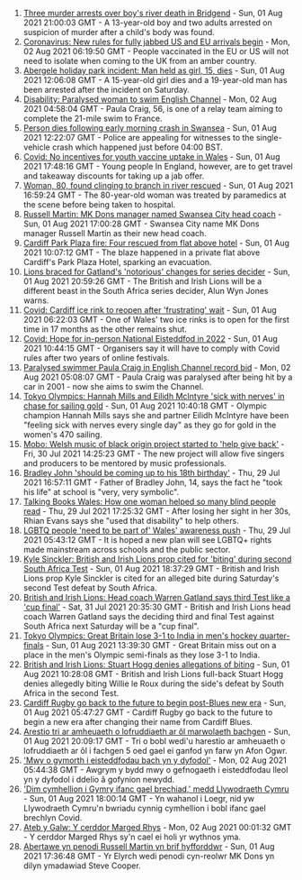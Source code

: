 1. [Three murder arrests over boy's river death in Bridgend](https://www.bbc.co.uk/news/uk-wales-58049509) - Sun, 01 Aug 2021 21:00:03 GMT - A 13-year-old boy and two adults arrested on suspicion of murder after a child's body was found.
2. [Coronavirus: New rules for fully jabbed US and EU arrivals begin](https://www.bbc.co.uk/news/uk-58050538) - Mon, 02 Aug 2021 06:19:50 GMT - People vaccinated in the EU or US will not need to isolate when coming to the UK from an amber country.
3. [Abergele holiday park incident: Man held as girl, 15, dies](https://www.bbc.co.uk/news/uk-wales-58048295) - Sun, 01 Aug 2021 12:06:08 GMT - A 15-year-old girl dies and a 19-year-old man has been arrested after the incident on Saturday.
4. [Disability: Paralysed woman to swim English Channel](https://www.bbc.co.uk/news/uk-wales-58025736) - Mon, 02 Aug 2021 04:58:04 GMT - Paula Craig, 56, is one of a relay team aiming to complete the 21-mile swim to France.
5. [Person dies following early morning crash in Swansea](https://www.bbc.co.uk/news/uk-wales-58047608) - Sun, 01 Aug 2021 12:22:07 GMT - Police are appealing for witnesses to the single-vehicle crash which happened just before 04:00 BST.
6. [Covid: No incentives for youth vaccine uptake in Wales](https://www.bbc.co.uk/news/uk-wales-58047609) - Sun, 01 Aug 2021 17:48:16 GMT - Young people In England, however, are to get travel and takeaway discounts for taking up a jab offer.
7. [Woman, 80, found clinging to branch in river rescued](https://www.bbc.co.uk/news/uk-wales-58049508) - Sun, 01 Aug 2021 16:59:24 GMT - The 80-year-old woman was treated by paramedics at the scene before being taken to hospital.
8. [Russell Martin: MK Dons manager named Swansea City head coach](https://www.bbc.co.uk/sport/football/58046826) - Sun, 01 Aug 2021 17:00:28 GMT - Swansea City name MK Dons manager Russell Martin as their new head coach.
9. [Cardiff Park Plaza fire: Four rescued from flat above hotel](https://www.bbc.co.uk/news/uk-wales-58039097) - Sun, 01 Aug 2021 10:07:12 GMT - The blaze happened in a private flat above Cardiff's Park Plaza Hotel, sparking an evacuation.
10. [Lions braced for Gatland's 'notorious' changes for series decider](https://www.bbc.co.uk/sport/rugby-union/58050017) - Sun, 01 Aug 2021 20:59:26 GMT - The British and Irish Lions will be a different beast in the South Africa series decider, Alun Wyn Jones warns.
11. [Covid: Cardiff ice rink to reopen after 'frustrating' wait](https://www.bbc.co.uk/news/uk-wales-58010522) - Sun, 01 Aug 2021 06:22:03 GMT - One of Wales' two ice rinks is to open for the first time in 17 months as the other remains shut.
12. [Covid: Hope for in-person National Eisteddfod in 2022](https://www.bbc.co.uk/news/uk-wales-58047605) - Sun, 01 Aug 2021 10:44:15 GMT - Organisers say it will have to comply with Covid rules after two years of online festivals.
13. [Paralysed swimmer Paula Craig in English Channel record bid](https://www.bbc.co.uk/news/uk-wales-58039094) - Mon, 02 Aug 2021 05:08:07 GMT - Paula Craig was paralysed after being hit by a car in 2001 - now she aims to swim the Channel.
14. [Tokyo Olympics: Hannah Mills and Eilidh McIntyre 'sick with nerves' in chase for sailing gold](https://www.bbc.co.uk/sport/av/olympics/58046824) - Sun, 01 Aug 2021 10:40:18 GMT - Olympic champion Hannah Mills says she and partner Eilidh McIntyre have been "feeling sick with nerves every single day" as they go for gold in the women's 470 sailing.
15. [Mobo: Welsh music of black origin project started to 'help give back'](https://www.bbc.co.uk/news/uk-wales-58030464) - Fri, 30 Jul 2021 14:25:23 GMT - The new project will allow five singers and producers to be mentored by music professionals.
16. [Bradley John 'should be coming up to his 18th birthday'](https://www.bbc.co.uk/news/uk-wales-58019640) - Thu, 29 Jul 2021 16:57:11 GMT - Father of Bradley John, 14, says the fact he "took his life" at school is "very, very symbolic".
17. [Talking Books Wales: How one woman helped so many blind people read](https://www.bbc.co.uk/news/uk-wales-58018316) - Thu, 29 Jul 2021 17:25:32 GMT - After losing her sight in her 30s, Rhian Evans says she "used that disability" to help others.
18. [LGBTQ people 'need to be part of' Wales' awareness push](https://www.bbc.co.uk/news/uk-wales-58001743) - Thu, 29 Jul 2021 05:43:12 GMT - It is hoped a new plan will see LGBTQ+ rights made mainstream across schools and the public sector.
19. [Kyle Sinckler: British and Irish Lions prop cited for 'biting' during second South Africa Test](https://www.bbc.co.uk/sport/rugby-union/58051015) - Sun, 01 Aug 2021 18:37:29 GMT - British and Irish Lions prop Kyle Sinckler is cited for an alleged bite during Saturday's second Test defeat by South Africa.
20. [British and Irish Lions: Head coach Warren Gatland says third Test like a 'cup final'](https://www.bbc.co.uk/sport/rugby-union/58043738) - Sat, 31 Jul 2021 20:35:30 GMT - British and Irish Lions head coach Warren Gatland says the deciding third and final Test against South Africa next Saturday will be a "cup final".
21. [Tokyo Olympics: Great Britain lose 3-1 to India in men's hockey quarter-finals](https://www.bbc.co.uk/sport/olympics/58045615) - Sun, 01 Aug 2021 13:39:30 GMT - Great Britain miss out on a place in the men's Olympic semi-finals as they lose 3-1 to India.
22. [British and Irish Lions: Stuart Hogg denies allegations of biting](https://www.bbc.co.uk/sport/rugby-union/58047341) - Sun, 01 Aug 2021 10:28:08 GMT - British and Irish Lions full-back Stuart Hogg denies allegedly biting Willie le Roux during the side's defeat by South Africa in the second Test.
23. [Cardiff Rugby go back to the future to begin post-Blues new era](https://www.bbc.co.uk/sport/rugby-union/58019430) - Sun, 01 Aug 2021 05:47:27 GMT - Cardiff Rugby go back to the future to begin a new era after changing their name from Cardiff Blues.
24. [Arestio tri ar amheuaeth o lofruddiaeth ar ôl marwolaeth bachgen](https://www.bbc.co.uk/newyddion/58050940) - Sun, 01 Aug 2021 20:09:17 GMT - Tri o bobl wedi'u harestio ar amheuaeth o lofruddiaeth ar ôl i fachgen 5 oed gael ei ganfod yn farw yn Afon Ogwr.
25. ['Mwy o gymorth i eisteddfodau bach yn y dyfodol'](https://www.bbc.co.uk/newyddion/58034025) - Mon, 02 Aug 2021 05:44:38 GMT - Awgrym y bydd mwy o gefnogaeth i eisteddfodau lleol yn y dyfodol i ddelio â gofynion newydd.
26. ['Dim cymhellion i Gymry ifanc gael brechiad,' medd Llywodraeth Cymru](https://www.bbc.co.uk/newyddion/58050935) - Sun, 01 Aug 2021 18:00:14 GMT - Yn wahanol i Loegr, nid yw Llywodraeth Cymru'n bwriadu cynnig cymhellion i bobl ifanc gael brechlyn Covid.
27. [Ateb y Galw: Y cerddor Marged Rhys](https://www.bbc.co.uk/newyddion/57983627) - Mon, 02 Aug 2021 00:01:32 GMT - Y cerddor Marged Rhys sy'n cael ei holi yr wythnos yma.
28. [Abertawe yn penodi Russell Martin yn brif hyfforddwr](https://www.bbc.co.uk/newyddion/58034032) - Sun, 01 Aug 2021 17:36:48 GMT - Yr Elyrch wedi penodi cyn-reolwr MK Dons yn dilyn ymadawiad Steve Cooper.
